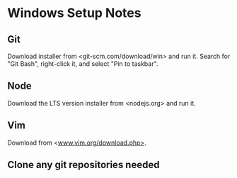 # Windows Setup Notes

## Git

Download installer from <git-scm.com/download/win> and run it.
Search for "Git Bash", right-click it, and select "Pin to taskbar".

## Node

Download the LTS version installer from <nodejs.org> and run it.

## Vim

Download from <www.vim.org/download.php>.

## Clone any git repositories needed

